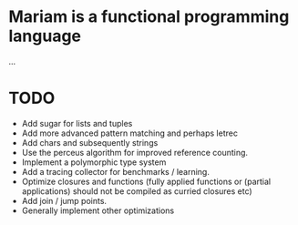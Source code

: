 # Mariam is a functional programming language
...
# TODO
- Add sugar for lists and tuples
- Add more advanced pattern matching and perhaps letrec
- Add chars and subsequently strings
- Use the perceus algorithm for improved reference counting.
- Implement a polymorphic type system
- Add a tracing collector for benchmarks / learning.
- Optimize closures and functions (fully applied functions or (partial applications) should not be compiled as curried closures etc)
- Add join / jump points.
- Generally implement other optimizations
